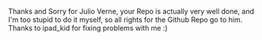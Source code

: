 Thanks and Sorry for Julio Verne, your Repo is actually very well done, and I'm too stupid to do it myself, so all rights for the Github Repo go to him.
Thanks to ipad_kid for fixing problems with me :)
